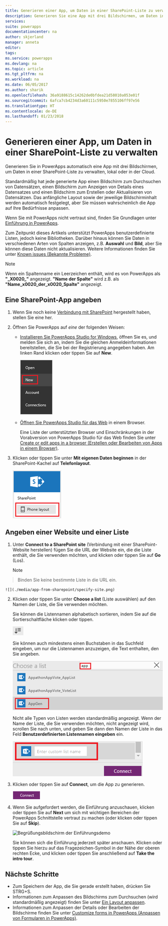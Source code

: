 ```yaml
---
title: Generieren einer App, um Daten in einer SharePoint-Liste zu verwalten | Microsoft-Dokumentation
description: Generieren Sie eine App mit drei Bildschirmen, um Daten in einer SharePoint-Liste zu verwalten, lokal oder in der Cloud.
services: 
suite: powerapps
documentationcenter: na
author: skjerland
manager: anneta
editor: 
tags: 
ms.service: powerapps
ms.devlang: na
ms.topic: article
ms.tgt_pltfrm: na
ms.workload: na
ms.date: 06/05/2017
ms.author: sharik
ms.openlocfilehash: 36a9188615c14262de0bfdea21d58010a053e01f
ms.sourcegitcommit: 6afca7cb4234d3a60111c5950e7855106ff97e56
ms.translationtype: HT
ms.contentlocale: de-DE
ms.lasthandoff: 01/23/2018
---
```

# <a name="generate-an-app-to-manage-data-in-a-sharepoint-list"></a>Generieren einer App, um Daten in einer SharePoint-Liste zu verwalten



Generieren Sie in PowerApps automatisch eine App mit drei Bildschirmen, um Daten in einer SharePoint-Liste zu verwalten, lokal oder in der Cloud.

Standardmäßig hat jede generierte App einen Bildschirm zum Durchsuchen von Datensätzen, einen Bildschirm zum Anzeigen von Details eines Datensatzes und einen Bildschirm zum Erstellen oder Aktualisieren von Datensätzen. Das anfängliche Layout sowie der jeweilige Bildschirminhalt werden automatisch festgelegt, aber Sie müssen wahrscheinlich die App auf Ihre Bedürfnisse anpassen.

Wenn Sie mit PowerApps nicht vertraut sind, finden Sie Grundlagen unter [Einführung in PowerApps](getting-started.md).

Zum Zeitpunkt dieses Artikels unterstützt PowerApps benutzerdefinierte Listen, jedoch keine Bibliotheken. Darüber hinaus können Sie Daten in verschiedenen Arten von Spalten anzeigen, z.B. **Auswahl** und **Bild**, aber Sie können diese Daten nicht aktualisieren. Weitere Informationen finden Sie unter [Known issues (Bekannte Probleme)](connections/connection-sharepoint-online.md#known-issues).

> [!NOTE]
> Wenn ein Spaltenname ein Leerzeichen enthält, wird es von PowerApps als **"\_X0020\_"** angezeigt. **"Name der Spalte"** wird z.B. als **"Name_x0020_der_x0020_Spalte"** angezeigt.

## <a name="specify-a-sharepoint-app"></a>Eine SharePoint-App angeben
1. Wenn Sie noch keine [Verbindung mit SharePoint](connect-to-sharepoint.md) hergestellt haben, stellen Sie eine her.
2. Öffnen Sie PowerApps auf *eine* der folgenden Weisen:
   
   * [Installieren Sie PowerApps Studio for Windows](http://aka.ms/powerappsinstall), öffnen Sie es, und melden Sie sich an, indem Sie die gleichen Anmeldeinformationen bereitstellen, die Sie bei der Registrierung angegeben haben. Am linken Rand klicken oder tippen Sie auf **New**.
     
       ![Option „New“ im Menü „File“](./media/app-from-sharepoint/file-menu.png)
   * [Öffnen Sie PowerApps Studio für das Web](https://create.powerapps.com/api/start) in einem Browser.
     
       Eine Liste der unterstützten Browser und Einschränkungen in der Vorabversion von PowerApps Studio für das Web finden Sie unter [Create or edit apps in a browser (Erstellen oder Bearbeiten von Apps in einem Browser)](create-app-browser.md).
3. Klicken oder tippen Sie unter **Mit eigenen Daten beginnen** in der SharePoint-Kachel auf **Telefonlayout**.
   
    ![](./media/app-from-sharepoint/sharepoint-tile.png)

## <a name="specify-a-site-and-a-list"></a>Angeben einer Website und einer Liste
1. Unter **Connect to a SharePoint site** (Verbindung mit einer SharePoint-Website herstellen) fügen Sie die URL der Website ein, die die Liste enthält, die Sie verwenden möchten, und klicken oder tippen Sie auf **Go** (Los).
   
    > [!NOTE]
> Binden Sie keine bestimmte Liste in die URL ein.
   
    ![](./media/app-from-sharepoint/specify-site.png)
2. Klicken oder tippen Sie unter **Choose a list** (Liste auswählen) auf den Namen der Liste, die Sie verwenden möchten.
   
    Sie können die Listennamen alphabetisch sortieren, indem Sie auf die Sortierschaltfläche klicken oder tippen.
   
    ![](./media/app-from-sharepoint/sort-button.png)
   
    Sie können auch mindestens einen Buchstaben in das Suchfeld eingeben, um nur die Listennamen anzuzeigen, die Text enthalten, den Sie angeben.
   
    ![](./media/app-from-sharepoint/choose-list.png)
   
    Nicht alle Typen von Listen werden standardmäßig angezeigt. Wenn der Name der Liste, die Sie verwenden möchten, nicht angezeigt wird, scrollen Sie nach unten, und geben Sie dann den Namen der Liste in das Feld **Benutzerdefinierten Listennamen eingeben** ein.
   
    ![](./media/app-from-sharepoint/custom-list.png)
3. Klicken oder tippen Sie auf **Connect**, um die App zu generieren.
   
    ![Schaltfläche „Connect“](./media/app-from-sharepoint/connect-button.png)
4. Wenn Sie aufgefordert werden, die Einführung anzuschauen, klicken oder tippen Sie auf **Next** um sich mit wichtigen Bereichen der PowerApps Schnittstelle vertraut zu machen (oder klicken oder tippen Sie auf **Skip**).
   
    ![Begrüßungsbildschirm der Einführungsdemo](./media/app-from-sharepoint/quick-tour.png)
   
    Sie können sich die Einführung jederzeit später anschauen. Klicken oder tippen Sie hierzu auf das Fragezeichen-Symbol in der Nähe der oberen rechten Ecke, und klicken oder tippen Sie anschließend auf **Take the intro tour**.

## <a name="next-steps"></a>Nächste Schritte
* Zum Speichern der App, die Sie gerade erstellt haben, drücken Sie STRG+S.
* Informationen zum Anpassen des Bildschirms zum Durchsuchen (wird standardmäßig angezeigt) finden Sie unter [Ein Layout anpassen](customize-layout-sharepoint.md).
* Informationen zum Anpassen der Details oder Bearbeiten der Bildschirme finden Sie unter [Customize forms in PowerApps (Anpassen von Formularen in PowerApps)](customize-forms-sharepoint.md).

